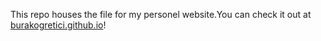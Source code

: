 
This repo houses the file for my personel website.You can check it out at [burakogretici.github.io](burakogretici.github.io)!
